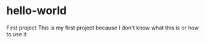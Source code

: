 # hello-world
First project
This is my first project because I don't know what this is or how to use it

